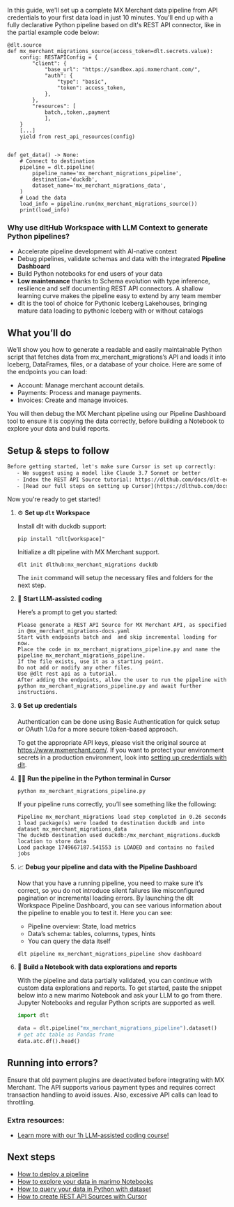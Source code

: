 In this guide, we'll set up a complete MX Merchant data pipeline from API credentials to your first data load in just 10 minutes. You'll end up with a fully declarative Python pipeline based on dlt's REST API connector, like in the partial example code below:

```python-outcome
@dlt.source
def mx_merchant_migrations_source(access_token=dlt.secrets.value):
    config: RESTAPIConfig = {
        "client": {
            "base_url": "https://sandbox.api.mxmerchant.com/",
            "auth": {
                "type": "basic",
                "token": access_token,
            },
        },
        "resources": [
            batch,,token,,payment
            ],
    }
    [...]
    yield from rest_api_resources(config)


def get_data() -> None:
    # Connect to destination
    pipeline = dlt.pipeline(
        pipeline_name='mx_merchant_migrations_pipeline',
        destination='duckdb',
        dataset_name='mx_merchant_migrations_data', 
    )
    # Load the data
    load_info = pipeline.run(mx_merchant_migrations_source())
    print(load_info) 
```

### Why use dltHub Workspace with LLM Context to generate Python pipelines?

- Accelerate pipeline development with AI-native context
- Debug pipelines, validate schemas and data with the integrated **Pipeline Dashboard**
- Build Python notebooks for end users of your data
- **Low maintenance** thanks to Schema evolution with type inference, resilience and self documenting REST API connectors. A shallow learning curve makes the pipeline easy to extend by any team member
- dlt is the tool of choice for Pythonic Iceberg Lakehouses, bringing mature data loading to pythonic Iceberg with or without catalogs

## What you’ll do

We’ll show you how to generate a readable and easily maintainable Python script that fetches data from mx_merchant_migrations’s API and loads it into Iceberg, DataFrames, files, or a database of your choice. Here are some of the endpoints you can load:

- Account: Manage merchant account details.
- Payments: Process and manage payments.
- Invoices: Create and manage invoices.

You will then debug the MX Merchant pipeline using our Pipeline Dashboard tool to ensure it is copying the data correctly, before building a Notebook to explore your data and build reports.

## Setup & steps to follow

```default
Before getting started, let's make sure Cursor is set up correctly:
   - We suggest using a model like Claude 3.7 Sonnet or better
   - Index the REST API Source tutorial: https://dlthub.com/docs/dlt-ecosystem/verified-sources/rest_api/ and add it to context as **@dlt rest api**
   - [Read our full steps on setting up Cursor](https://dlthub.com/docs/dlt-ecosystem/llm-tooling/cursor-restapi#23-configuring-cursor-with-documentation)
```

Now you're ready to get started!

1. ⚙️ **Set up `dlt` Workspace**
    
    Install dlt with duckdb support:
    ```shell
    pip install "dlt[workspace]"
    ```

    Initialize a dlt pipeline with MX Merchant support.
    ```shell
    dlt init dlthub:mx_merchant_migrations duckdb
    ```

    The `init` command will setup the necessary files and folders for the next step.
    
2. 🤠 **Start LLM-assisted coding**
    
    Here’s a prompt to get you started:
    
    ```prompt
    Please generate a REST API Source for MX Merchant API, as specified in @mx_merchant_migrations-docs.yaml 
    Start with endpoints batch and  and skip incremental loading for now. 
    Place the code in mx_merchant_migrations_pipeline.py and name the pipeline mx_merchant_migrations_pipeline. 
    If the file exists, use it as a starting point. 
    Do not add or modify any other files. 
    Use @dlt rest api as a tutorial. 
    After adding the endpoints, allow the user to run the pipeline with python mx_merchant_migrations_pipeline.py and await further instructions.
    ```

    
3. 🔒 **Set up credentials** 
    
    Authentication can be done using Basic Authentication for quick setup or OAuth 1.0a for a more secure token-based approach.
    
    To get the appropriate API keys, please visit the original source at https://www.mxmerchant.com/.
    If you want to protect your environment secrets in a production environment, look into [setting up credentials with dlt](https://dlthub.com/docs/walkthroughs/add_credentials).
    
4. 🏃‍♀️ **Run the pipeline in the Python terminal in Cursor**
    
    ```shell
    python mx_merchant_migrations_pipeline.py
    ```
    
    If your pipeline runs correctly, you’ll see something like the following:
    
    ```shell
    Pipeline mx_merchant_migrations load step completed in 0.26 seconds
    1 load package(s) were loaded to destination duckdb and into dataset mx_merchant_migrations_data
    The duckdb destination used duckdb:/mx_merchant_migrations.duckdb location to store data
    Load package 1749667187.541553 is LOADED and contains no failed jobs
    ```
    
5. 📈 **Debug your pipeline and data with the Pipeline Dashboard**

    Now that you have a running pipeline, you need to make sure it’s correct, so you do not introduce silent failures like misconfigured pagination or incremental loading errors. By launching the dlt Workspace Pipeline Dashboard, you can see various information about the pipeline to enable you to test it. Here you can see:
    - Pipeline overview: State, load metrics
    - Data’s schema: tables, columns, types, hints
    - You can query the data itself
    
    ```shell
    dlt pipeline mx_merchant_migrations_pipeline show dashboard
    ```
    
6. 🐍 **Build a Notebook with data explorations and reports**

    With the pipeline and data partially validated, you can continue with custom data explorations and reports. To get started, paste the snippet below into a new marimo Notebook and ask your LLM to go from there. Jupyter Notebooks and regular Python scripts are supported as well.

    
    ```python
    import dlt

   data = dlt.pipeline("mx_merchant_migrations_pipeline").dataset()
   # get atc table as Pandas frame
   data.atc.df().head()
    ```

## Running into errors?

Ensure that old payment plugins are deactivated before integrating with MX Merchant. The API supports various payment types and requires correct transaction handling to avoid issues. Also, excessive API calls can lead to throttling.

### Extra resources:

- [Learn more with our 1h LLM-assisted coding course!](https://www.youtube.com/watch?v=GGid70rnJuM)

## Next steps

- [How to deploy a pipeline](https://dlthub.com/docs/walkthroughs/deploy-a-pipeline)
- [How to explore your data in marimo Notebooks](https://dlthub.com/docs/general-usage/dataset-access/marimo)
- [How to query your data in Python with dataset](https://dlthub.com/docs/general-usage/dataset-access/dataset)
- [How to create REST API Sources with Cursor](https://dlthub.com/docs/dlt-ecosystem/llm-tooling/cursor-restapi)
